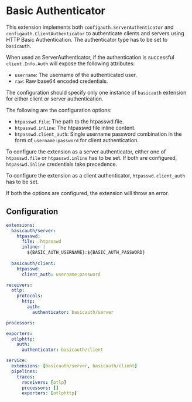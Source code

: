 # Basic Authenticator

This extension implements both `configauth.ServerAuthenticator` and `configauth.ClientAuthenticator` to authenticate clients and servers using HTTP Basic Authentication. The authenticator type has to be set to `basicauth`.

When used as ServerAuthenticator, if the authentication is successful `client.Info.Auth` will expose the following attributes:

- `username`: The username of the authenticated user.
- `raw`: Raw base64 encoded credentials.

The configuration should specify only one instance of `basicauth` extension for either client or server authentication. 

The following are the configuration options:

- `htpasswd.file`:  The path to the htpasswd file.
- `htpasswd.inline`: The htpasswd file inline content.
- `htpasswd.client_auth`: Single username password combination in the form of `username:password` for client authentication.

To configure the extension as a server authenticator, either one of `htpasswd.file` or `htpasswd.inline` has to be set. If both are configured, `htpasswd.inline` credentials take precedence.

To configure the extension as a client authenticator, `htpasswd.client_auth` has to be set.

If both the options are configured, the extension will throw an error.
## Configuration

```yaml
extensions:
  basicauth/server:
    htpasswd: 
      file: .htpasswd
      inline: |
        ${BASIC_AUTH_USERNAME}:${BASIC_AUTH_PASSWORD}
  
  basicauth/client:
    htpasswd:
      client_auth: username:password

receivers:
  otlp:
    protocols:
      http:
        auth:
          authenticator: basicauth/server

processors:

exporters:
  otlphttp:
    auth:
      authenticator: basicauth/client 

service:
  extensions: [basicauth/server, basicauth/client]
  pipelines:
    traces:
      receivers: [otlp]
      processors: []
      exporters: [otlphttp]
```